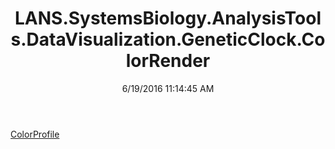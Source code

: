 ﻿---
title: LANS.SystemsBiology.AnalysisTools.DataVisualization.GeneticClock.ColorRender
date: 6/19/2016 11:14:45 AM
---

[ColorProfile](T-LANS.SystemsBiology.AnalysisTools.DataVisualization.GeneticClock.ColorRender.ColorProfile.html)
